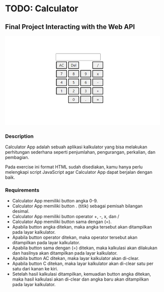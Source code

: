 # TODO: Calculator

## Final Project Interacting with the Web API

![Calculator](./assets/calc.png)

### Description

Calculator App adalah sebuah aplikasi kalkulator yang bisa melakukan perhitungan sederhana seperti penjumlahan, pengurangan, perkalian, dan pembagian.

Pada exercise ini format HTML sudah disediakan, kamu hanya perlu melengkapi script JavaScript agar Calculator App dapat berjalan dengan baik.

### Requirements

- Calculator App memiliki button angka 0-9.
- Calculator App memiliki button . (titik) sebagai pemisah bilangan desimal.
- Calculator App memiliki button operator +, -, x, dan /
- Calculator App memiliki button sama dengan (=).
- Apabila button angka ditekan, maka angka tersebut akan ditampilkan pada layar kalkulator.
- Apabila button operator ditekan, maka operator tersebut akan ditampilkan pada layar kalkulator.
- Apabila button sama dengan (=) ditekan, maka kalkulasi akan dilakukan dan hasilnya akan ditampilkan pada layar kalkulator.
- Apabila button AC ditekan, maka layar kalkulator akan di-clear.
- Apabila button C ditekan, maka layar kalkulator akan di-clear satu per satu dari kanan ke kiri.
- Setelah hasil kalkulasi ditampilkan, kemuadian button angka ditekan, maka hasil kalkulasi akan di-clear dan angka baru akan ditampilkan pada layar kalkulator.
